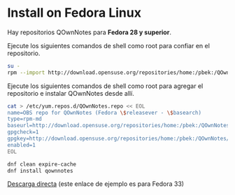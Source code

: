 # Install on Fedora Linux

Hay repositorios QOwnNotes para **Fedora 28 y superior**.

Ejecute los siguientes comandos de shell como root para confiar en el repositorio.

```bash
su -
rpm --import http://download.opensuse.org/repositories/home:/pbek:/QOwnNotes/Fedora_33/repodata/repomd.xml.key
```

Ejecute los siguientes comandos de shell como root para agregar el repositorio e instalar QOwnNotes desde allí.

```bash
cat > /etc/yum.repos.d/QOwnNotes.repo << EOL
name=OBS repo for QOwnNotes (Fedora \$releasever - \$basearch)
type=rpm-md
baseurl=http://download.opensuse.org/repositories/home:/pbek:/QOwnNotes/Fedora_\$releasever/
gpgcheck=1
gpgkey=http://download.opensuse.org/repositories/home:/pbek:/QOwnNotes/Fedora_\$releasever/repodata/repomd.xml.key
enabled=1
EOL

dnf clean expire-cache
dnf install qownnotes
```

[Descarga directa](https://build.opensuse.org/package/binaries/home:pbek:QOwnNotes/desktop/Fedora_33) (este enlace de ejemplo es para Fedora 33)
